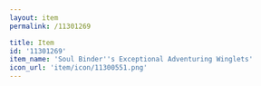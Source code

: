 ```yaml
---
layout: item
permalink: /11301269

title: Item
id: '11301269'
item_name: 'Soul Binder''s Exceptional Adventuring Winglets'
icon_url: 'item/icon/11300551.png'
---
```

